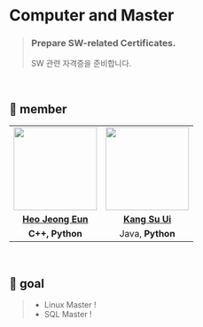 # Computer and Master

> ### Prepare SW-related Certificates.
> SW 관련 자격증을 준비합니다. 

<br>

## 👋 member 
<table>
  <tr>
    <td align="center"><a href="https://github.com/Heo-Jeong-Eun"><img src="https://avatars.githubusercontent.com/Heo-Jeong-Eun" width="150px;" alt="">
    <td align="center"><a href="https://github.com/numerical43"><img src="https://avatars.githubusercontent.com/u/61495627?v=4" width="150px;" alt="">
  </tr>
  <tr>
    <td align="center"><a href="https://github.com/Heo-Jeong-Eun"><b>Heo Jeong Eun</b></td>
    <td align="center"><a href="https://github.com/numerical43"><b>Kang Su Ui</b></td>
  </tr>
  <tr>
    <td align="center"><strong>C++, Python</strong></td>
    <td align="center">Java, <strong>Python</strong></td>
  </tr>
</table>

<br>

## 🚀 goal
> - Linux Master !
> - SQL Master !
